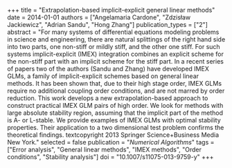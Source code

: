 +++
title = "Extrapolation-based implicit-explicit general linear methods"
date = 2014-01-01
authors = ["Angelamaria Cardone", "Zdzisław Jackiewicz", "Adrian Sandu", "Hong Zhang"]
publication_types = ["2"]
abstract = "For many systems of differential equations modeling problems in science and engineering, there are natural splittings of the right hand side into two parts, one non-stiff or mildly stiff, and the other one stiff. For such systems implicit-explicit (IMEX) integration combines an explicit scheme for the non-stiff part with an implicit scheme for the stiff part. In a recent series of papers two of the authors (Sandu and Zhang) have developed IMEX GLMs, a family of implicit-explicit schemes based on general linear methods. It has been shown that, due to their high stage order, IMEX GLMs require no additional coupling order conditions, and are not marred by order reduction. This work develops a new extrapolation-based approach to construct practical IMEX GLM pairs of high order. We look for methods with large absolute stability region, assuming that the implicit part of the method is A- or L-stable. We provide examples of IMEX GLMs with optimal stability properties. Their application to a two dimensional test problem confirms the theoretical findings. textcopyright 2013 Springer Science+Business Media New York."
selected = false
publication = "*Numerical Algorithms*"
tags = ["Error analysis", "General linear methods", "IMEX methods", "Order conditions", "Stability analysis"]
doi = "10.1007/s11075-013-9759-y"
+++

